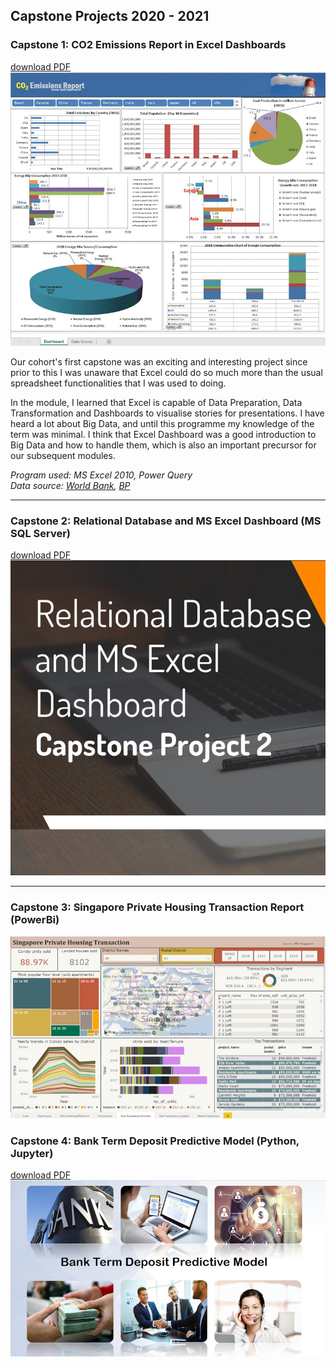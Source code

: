 ## Capstone Projects 2020 - 2021 

### Capstone 1: CO2 Emissions Report in Excel Dashboards 
[download PDF](pdf/capstone_two_co2_emissions_report.pdf)
<img src="images/capstone_one_edited.jpg?raw=true"/>
<p>Our cohort's first capstone was an exciting and interesting project since prior to this I was unaware that Excel could do so much more than the usual spreadsheet functionalities that I was used to doing. </p>
<p>In the module, I learned that Excel is capable of Data Preparation, Data Transformation and Dashboards to visualise stories for presentations. I have heard a lot about Big Data, and until this programme my knowledge of the term was minimal. I think that Excel Dashboard was a good introduction to Big Data and how to handle them, which is also an important precursor for our subsequent modules. </p>
<p><em>Program used: MS Excel 2010, Power Query</em><br>
  <em>Data source: <a href="https://data.worldbank.org/indicator/EN.ATM.CO2E.PC" target="_blank">World Bank</a>, <a href="https://data.worldbank.org/indicator/EN.ATM.CO2E.PC" target="_blank">BP</a></em>
</p>

---
### Capstone 2: Relational Database and MS Excel Dashboard (MS SQL Server)
[download PDF](pdf/capstone_two_newchic.pdf)
<img src="images/capstone_two_edited.jpg?raw=true"/>

---
### Capstone 3: Singapore Private Housing Transaction Report (PowerBi)
<img src="images/capstone_three_edited.jpg?raw=true"/>

### Capstone 4: Bank Term Deposit Predictive Model (Python, Jupyter)
[download PDF](pdf/capstone_four_bank.pptx.pdf)
<img src="images/capstone_four_edited.jpg?raw=true"/>
